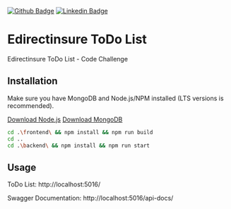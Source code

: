 [![Github Badge](https://img.shields.io/badge/-Github-000?style=flat-square&logo=Github&logoColor=white&link=https://github.com/thiagocc)](https://github.com/thiagocc)
[![Linkedin Badge](https://img.shields.io/badge/-LinkedIn-blue?style=flat-square&logo=Linkedin&logoColor=white&link=https://www.linkedin.com/in/thiagolino-costa/)](https://www.linkedin.com/in/thiagolino-costa/)

# Edirectinsure ToDo List

Edirectinsure ToDo List - Code Challenge

## Installation

Make sure you have MongoDB and Node.js/NPM installed (LTS versions is recommended). 

[Download Node.js](https://nodejs.org)
[Download MongoDB](https://www.mongodb.com/try/download/community)

```bash
cd .\frontend\ && npm install && npm run build
cd ..
cd .\backend\ && npm install && npm run start
```

## Usage

ToDo List: http://localhost:5016/

Swagger Documentation: http://localhost:5016/api-docs/